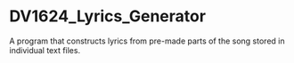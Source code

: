 # DV1624_Lyrics_Generator
A program that constructs lyrics from pre-made parts of the song stored in individual text files.
